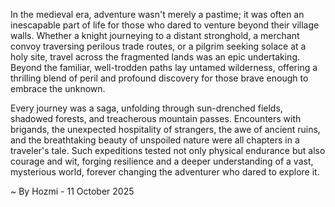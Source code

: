 
In the medieval era, adventure wasn't merely a pastime; it was often an inescapable part of life for those who dared to venture beyond their village walls. Whether a knight journeying to a distant stronghold, a merchant convoy traversing perilous trade routes, or a pilgrim seeking solace at a holy site, travel across the fragmented lands was an epic undertaking. Beyond the familiar, well-trodden paths lay untamed wilderness, offering a thrilling blend of peril and profound discovery for those brave enough to embrace the unknown.

Every journey was a saga, unfolding through sun-drenched fields, shadowed forests, and treacherous mountain passes. Encounters with brigands, the unexpected hospitality of strangers, the awe of ancient ruins, and the breathtaking beauty of unspoiled nature were all chapters in a traveler's tale. Such expeditions tested not only physical endurance but also courage and wit, forging resilience and a deeper understanding of a vast, mysterious world, forever changing the adventurer who dared to explore it.

~ By Hozmi - 11 October 2025
